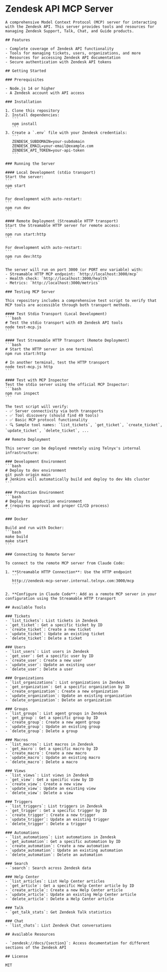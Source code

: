 # Zendesk API MCP Server

    A comprehensive Model Context Protocol (MCP) server for interacting with the Zendesk API. This server provides tools and resources for managing Zendesk Support, Talk, Chat, and Guide products.

    ## Features

    - Complete coverage of Zendesk API functionality
    - Tools for managing tickets, users, organizations, and more
    - Resources for accessing Zendesk API documentation
    - Secure authentication with Zendesk API tokens

    ## Getting Started

    ### Prerequisites

    - Node.js 14 or higher
    - A Zendesk account with API access

    ### Installation

    1. Clone this repository
    2. Install dependencies:
       ```
       npm install
       ```
    3. Create a `.env` file with your Zendesk credentials:
       ```
       ZENDESK_SUBDOMAIN=your-subdomain
       ZENDESK_EMAIL=your-email@example.com
       ZENDESK_API_TOKEN=your-api-token
       ```

    ### Running the Server

    #### Local Development (stdio transport)
    Start the server:
    ```
    npm start
    ```

    For development with auto-restart:
    ```
    npm run dev
    ```

    #### Remote Deployment (Streamable HTTP transport)
    Start the Streamable HTTP server for remote access:
    ```
    npm run start:http
    ```

    For development with auto-restart:
    ```
    npm run dev:http
    ```

    The server will run on port 3000 (or PORT env variable) with:
    - Streamable HTTP MCP endpoint: `http://localhost:3000/mcp`
    - Health check: `http://localhost:3000/health`
    - Metrics: `http://localhost:3000/metrics`

    ### Testing MCP Server

    This repository includes a comprehensive test script to verify that MCP tools are accessible through both transport methods.

    #### Test Stdio Transport (Local Development)
    ```bash
    # Test the stdio transport with 49 Zendesk API tools
    node test-mcp.js
    ```

    #### Test Streamable HTTP Transport (Remote Deployment)
    ```bash
    # Start the HTTP server in one terminal
    npm run start:http

    # In another terminal, test the HTTP transport
    node test-mcp.js http
    ```

    #### Test with MCP Inspector
    Test the stdio server using the official MCP Inspector:
    ```bash
    npm run inspect
    ```

    The test script will verify:
    - ✅ Server connectivity via both transports
    - ✅ Tool discovery (should find 49 tools)
    - ✅ Basic MCP protocol functionality
    - 🔍 Sample tool names: `list_tickets`, `get_ticket`, `create_ticket`, `update_ticket`, `delete_ticket`, ...

    ## Remote Deployment

    This server can be deployed remotely using Telnyx's internal infrastructure:

    ### Development Environment
    ```bash
    # Deploy to dev environment
    git push origin main
    # Jenkins will automatically build and deploy to dev k8s cluster
    ```

    ### Production Environment
    ```bash
    # Deploy to production environment
    # (requires approval and proper CI/CD process)
    ```

    ### Docker

    Build and run with Docker:
    ```bash
    make build
    make start
    ```

    ### Connecting to Remote Server

    To connect to the remote MCP server from Claude Code:

    1. **Streamable HTTP Connection**: Use the HTTP endpoint
       ```
       http://zendesk-mcp-server.internal.telnyx.com:3000/mcp
       ```

    2. **Configure in Claude Code**: Add as a remote MCP server in your configuration using the Streamable HTTP transport

    ## Available Tools

    ### Tickets
    - `list_tickets`: List tickets in Zendesk
    - `get_ticket`: Get a specific ticket by ID
    - `create_ticket`: Create a new ticket
    - `update_ticket`: Update an existing ticket
    - `delete_ticket`: Delete a ticket

    ### Users
    - `list_users`: List users in Zendesk
    - `get_user`: Get a specific user by ID
    - `create_user`: Create a new user
    - `update_user`: Update an existing user
    - `delete_user`: Delete a user

    ### Organizations
    - `list_organizations`: List organizations in Zendesk
    - `get_organization`: Get a specific organization by ID
    - `create_organization`: Create a new organization
    - `update_organization`: Update an existing organization
    - `delete_organization`: Delete an organization

    ### Groups
    - `list_groups`: List agent groups in Zendesk
    - `get_group`: Get a specific group by ID
    - `create_group`: Create a new agent group
    - `update_group`: Update an existing group
    - `delete_group`: Delete a group

    ### Macros
    - `list_macros`: List macros in Zendesk
    - `get_macro`: Get a specific macro by ID
    - `create_macro`: Create a new macro
    - `update_macro`: Update an existing macro
    - `delete_macro`: Delete a macro

    ### Views
    - `list_views`: List views in Zendesk
    - `get_view`: Get a specific view by ID
    - `create_view`: Create a new view
    - `update_view`: Update an existing view
    - `delete_view`: Delete a view

    ### Triggers
    - `list_triggers`: List triggers in Zendesk
    - `get_trigger`: Get a specific trigger by ID
    - `create_trigger`: Create a new trigger
    - `update_trigger`: Update an existing trigger
    - `delete_trigger`: Delete a trigger

    ### Automations
    - `list_automations`: List automations in Zendesk
    - `get_automation`: Get a specific automation by ID
    - `create_automation`: Create a new automation
    - `update_automation`: Update an existing automation
    - `delete_automation`: Delete an automation

    ### Search
    - `search`: Search across Zendesk data

    ### Help Center
    - `list_articles`: List Help Center articles
    - `get_article`: Get a specific Help Center article by ID
    - `create_article`: Create a new Help Center article
    - `update_article`: Update an existing Help Center article
    - `delete_article`: Delete a Help Center article

    ### Talk
    - `get_talk_stats`: Get Zendesk Talk statistics

    ### Chat
    - `list_chats`: List Zendesk Chat conversations

    ## Available Resources

    - `zendesk://docs/{section}`: Access documentation for different sections of the Zendesk API

    ## License

    MIT
